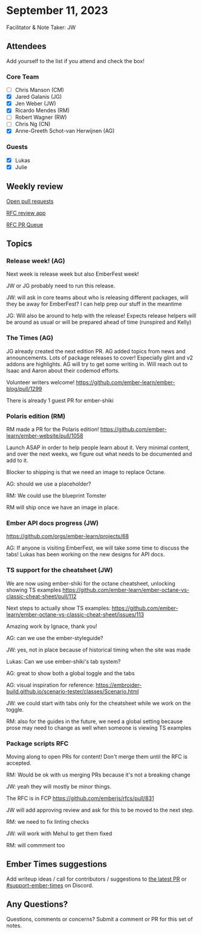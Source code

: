 # September 11, 2023

Facilitator & Note Taker: JW

## Attendees

Add yourself to the list if you attend and check the box!

### Core Team

- [ ] Chris Manson (CM)
- [x] Jared Galanis (JG)
- [X] Jen Weber (JW)
- [x] Ricardo Mendes (RM)
- [ ] Robert Wagner (RW)
- [ ] Chris Ng (CN)
- [X] Anne-Greeth Schot-van Herwijnen (AG)

### Guests

- [X] Lukas
- [X] Julie

## Weekly review

[Open pull requests](https://help-wanted.emberjs.com/pull-requests)

[RFC review app](https://rfcs.emberjs.com/)

[RFC PR Queue](https://github.com/emberjs/rfcs/pulls)

## Topics

### Release week! (AG)

Next week is release week but also EmberFest week!

JW or JG probably need to run this release.

JW: will ask in core teams about who is releasing different packages, will they
be away for EmberFest? I can help prep our stuff in the meantime

JG: Will also be around to help with the release! Expects release helpers will
be around as usual or will be prepared ahead of time (runspired and Kelly)

### The Times (AG)

JG already created the next edition PR. AG added topics from news and
announcements. Lots of package releases to cover! Especially glint and v2
addons are highlights. AG will try to get some writing in. Will reach out
to Isaac and Aaron about their codemod efforts.

Volunteer writers welcome! https://github.com/ember-learn/ember-blog/pull/1299

There is already 1 guest PR for ember-shiki

### Polaris edition (RM)

RM made a PR for the Polaris edition! 
https://github.com/ember-learn/ember-website/pull/1058

Launch ASAP in order to help people learn about it. Very minimal content,
and over the next weeks, we figure out what needs to be documented and 
add to it.

Blocker to shipping is that we need an image to replace Octane.

AG: should we use a placeholder?

RM: We could use the blueprint Tomster

RM will ship once we have an image in place.

### Ember API docs progress (JW)

https://github.com/orgs/ember-learn/projects/68

AG: If anyone is visiting EmberFest, we will take some time to discuss the
tabs! Lukas has been working on the new designs for API docs.

### TS support for the cheatsheet (JW)

We are now using ember-shiki for the octane cheatsheet, unlocking showing
TS examples https://github.com/ember-learn/ember-octane-vs-classic-cheat-sheet/pull/112

Next steps to actually show TS examples:
https://github.com/ember-learn/ember-octane-vs-classic-cheat-sheet/issues/113

Amazing work by Ignace, thank you!

AG: can we use the ember-styleguide?

JW: yes, not in place because of historical timing when the site was made

Lukas: Can we use ember-shiki's tab system?

AG: great to show both a global toggle and the tabs

AG: visual inspiration for reference: 
https://embroider-build.github.io/scenario-tester/classes/Scenario.html

JW: we could start with tabs only for the cheatsheet while we work on the
toggle.

RM: also for the guides in the future, we need a global setting because
prose may need to change as well when someone is viewing TS examples


### Package scripts RFC

Moving along to open PRs for content! Don't merge them until the RFC is accepted.

RM: Would be ok with us merging PRs because it's not a breaking change

JW: yeah they will mostly be minor things.

The RFC is in FCP https://github.com/emberjs/rfcs/pull/831

JW will add approving review and ask for this to be moved to the next step.

RM: we need to fix linting checks

JW: will work with Mehul to get them fixed

RM: will commment too

<!-- If you would like to add a topic to the agenda please add a suggestion to the PR using the following format: -->
<!-- ### Your topic (INITIALS, expected duration in minutes) -->

## Ember Times suggestions

Add writeup ideas / call for contributors / suggestions to [the latest PR](https://github.com/ember-learn/ember-blog/pulls?q=is%3Aopen+is%3Apr+label%3A%22%F0%9F%97%9E+embertimes%22%20or%20#support-ember-times) or [#support-ember-times](https://discordapp.com/channels/480462759797063690/485450546887786506) on Discord.

## Any Questions?

Questions, comments or concerns? Submit a comment or PR for this set of notes.
